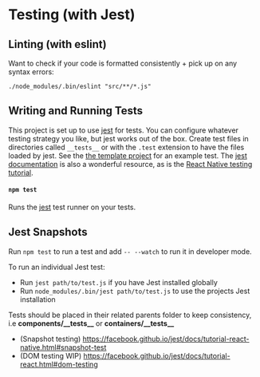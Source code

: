 # Testing (with Jest)

## Linting (with eslint)

Want to check if your code is formatted consistently + pick up on any syntax errors:

```
./node_modules/.bin/eslint "src/**/*.js"
```

## Writing and Running Tests

This project is set up to use [jest](https://facebook.github.io/jest/) for tests. You can configure whatever testing strategy you like, but jest works out of the box. Create test files in directories called `__tests__` or with the `.test` extension to have the files loaded by jest. See the [the template project](https://github.com/react-community/create-react-native-app/blob/master/react-native-scripts/template/App.test.js) for an example test. The [jest documentation](https://facebook.github.io/jest/docs/en/getting-started.html) is also a wonderful resource, as is the [React Native testing tutorial](https://facebook.github.io/jest/docs/en/tutorial-react-native.html).

#### `npm test`

Runs the [jest](https://github.com/facebook/jest) test runner on your tests.

## Jest Snapshots

Run `npm test` to run a test and add `-- --watch` to run it in developer mode.

To run an individual Jest test:
* Run `jest path/to/test.js` if you have Jest installed globally
* Run `node_modules/.bin/jest path/to/test.js` to use the projects Jest installation

Tests should be placed in their related parents folder to keep consistency, i.e __components/\_\_tests\_\___ or __containers/\_\_tests\_\___

- (Snapshot testing) https://facebook.github.io/jest/docs/tutorial-react-native.html#snapshot-test
- (DOM testing WIP) https://facebook.github.io/jest/docs/tutorial-react.html#dom-testing